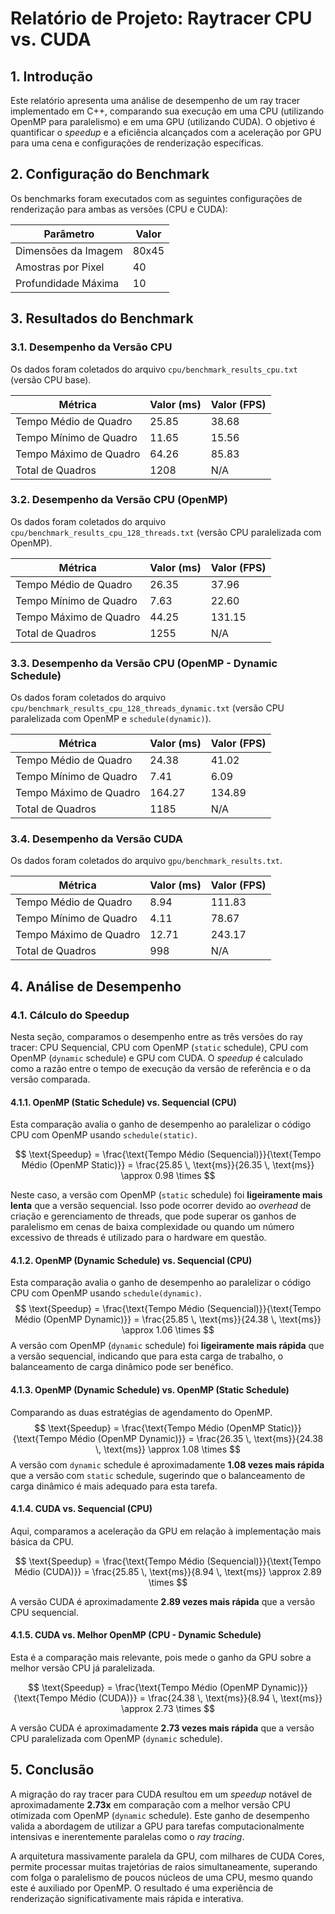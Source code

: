 # Relatório de Projeto: Raytracer CPU vs. CUDA

## 1. Introdução
Este relatório apresenta uma análise de desempenho de um ray tracer implementado em C++, comparando sua execução em uma CPU (utilizando OpenMP para paralelismo) e em uma GPU (utilizando CUDA). O objetivo é quantificar o *speedup* e a eficiência alcançados com a aceleração por GPU para uma cena e configurações de renderização específicas.

## 2. Configuração do Benchmark
Os benchmarks foram executados com as seguintes configurações de renderização para ambas as versões (CPU e CUDA):

| Parâmetro           | Valor   |
|---------------------|---------|
| Dimensões da Imagem | 80x45   |
| Amostras por Pixel  | 40      |
| Profundidade Máxima | 10      |

## 3. Resultados do Benchmark

### 3.1. Desempenho da Versão CPU
Os dados foram coletados do arquivo `cpu/benchmark_results_cpu.txt` (versão CPU base).

| Métrica                 | Valor (ms) | Valor (FPS) |
|-------------------------|------------|-------------|
| Tempo Médio de Quadro   | 25.85      | 38.68       |
| Tempo Mínimo de Quadro  | 11.65      | 15.56       |
| Tempo Máximo de Quadro  | 64.26      | 85.83       |
| Total de Quadros        | 1208       | N/A         |

### 3.2. Desempenho da Versão CPU (OpenMP)
Os dados foram coletados do arquivo `cpu/benchmark_results_cpu_128_threads.txt` (versão CPU paralelizada com OpenMP).

| Métrica                 | Valor (ms) | Valor (FPS) |
|-------------------------|------------|-------------|
| Tempo Médio de Quadro   | 26.35      | 37.96       |
| Tempo Mínimo de Quadro  | 7.63       | 22.60       |
| Tempo Máximo de Quadro  | 44.25      | 131.15      |
| Total de Quadros        | 1255       | N/A         |

### 3.3. Desempenho da Versão CPU (OpenMP - Dynamic Schedule)
Os dados foram coletados do arquivo `cpu/benchmark_results_cpu_128_threads_dynamic.txt` (versão CPU paralelizada com OpenMP e `schedule(dynamic)`).

| Métrica                 | Valor (ms) | Valor (FPS) |
|-------------------------|------------|-------------|
| Tempo Médio de Quadro   | 24.38      | 41.02       |
| Tempo Mínimo de Quadro  | 7.41       | 6.09        |
| Tempo Máximo de Quadro  | 164.27     | 134.89      |
| Total de Quadros        | 1185       | N/A         |

### 3.4. Desempenho da Versão CUDA
Os dados foram coletados do arquivo `gpu/benchmark_results.txt`.

| Métrica                 | Valor (ms) | Valor (FPS) |
|-------------------------|------------|-------------|
| Tempo Médio de Quadro   | 8.94       | 111.83      |
| Tempo Mínimo de Quadro  | 4.11       | 78.67       |
| Tempo Máximo de Quadro  | 12.71      | 243.17      |
| Total de Quadros        | 998        | N/A         |

## 4. Análise de Desempenho

### 4.1. Cálculo do Speedup
Nesta seção, comparamos o desempenho entre as três versões do ray tracer: CPU Sequencial, CPU com OpenMP (`static` schedule), CPU com OpenMP (`dynamic` schedule) e GPU com CUDA. O *speedup* é calculado como a razão entre o tempo de execução da versão de referência e o da versão comparada.

#### 4.1.1. OpenMP (Static Schedule) vs. Sequencial (CPU)
Esta comparação avalia o ganho de desempenho ao paralelizar o código CPU com OpenMP usando `schedule(static)`.

$$
\text{Speedup} = \frac{\text{Tempo Médio (Sequencial)}}{\text{Tempo Médio (OpenMP Static)}} = \frac{25.85 \, \text{ms}}{26.35 \, \text{ms}} \approx 0.98 \times
$$

Neste caso, a versão com OpenMP (`static` schedule) foi **ligeiramente mais lenta** que a versão sequencial. Isso pode ocorrer devido ao *overhead* de criação e gerenciamento de threads, que pode superar os ganhos de paralelismo em cenas de baixa complexidade ou quando um número excessivo de threads é utilizado para o hardware em questão.

#### 4.1.2. OpenMP (Dynamic Schedule) vs. Sequencial (CPU)
Esta comparação avalia o ganho de desempenho ao paralelizar o código CPU com OpenMP usando `schedule(dynamic)`.
$$ \text{Speedup} = \frac{\text{Tempo Médio (Sequencial)}}{\text{Tempo Médio (OpenMP Dynamic)}} = \frac{25.85 \, \text{ms}}{24.38 \, \text{ms}} \approx 1.06 \times $$
A versão com OpenMP (`dynamic` schedule) foi **ligeiramente mais rápida** que a versão sequencial, indicando que para esta carga de trabalho, o balanceamento de carga dinâmico pode ser benéfico.

#### 4.1.3. OpenMP (Dynamic Schedule) vs. OpenMP (Static Schedule)
Comparando as duas estratégias de agendamento do OpenMP.
$$ \text{Speedup} = \frac{\text{Tempo Médio (OpenMP Static)}}{\text{Tempo Médio (OpenMP Dynamic)}} = \frac{26.35 \, \text{ms}}{24.38 \, \text{ms}} \approx 1.08 \times $$
A versão com `dynamic` schedule é aproximadamente **1.08 vezes mais rápida** que a versão com `static` schedule, sugerindo que o balanceamento de carga dinâmico é mais adequado para esta tarefa.

#### 4.1.4. CUDA vs. Sequencial (CPU)
Aqui, comparamos a aceleração da GPU em relação à implementação mais básica da CPU.

$$
\text{Speedup} = \frac{\text{Tempo Médio (Sequencial)}}{\text{Tempo Médio (CUDA)}} = \frac{25.85 \, \text{ms}}{8.94 \, \text{ms}} \approx 2.89 \times
$$

A versão CUDA é aproximadamente **2.89 vezes mais rápida** que a versão CPU sequencial.

#### 4.1.5. CUDA vs. Melhor OpenMP (CPU - Dynamic Schedule)
Esta é a comparação mais relevante, pois mede o ganho da GPU sobre a melhor versão CPU já paralelizada.

$$
\text{Speedup} = \frac{\text{Tempo Médio (OpenMP Dynamic)}}{\text{Tempo Médio (CUDA)}} = \frac{24.38 \, \text{ms}}{8.94 \, \text{ms}} \approx 2.73 \times
$$

A versão CUDA é aproximadamente **2.73 vezes mais rápida** que a versão CPU paralelizada com OpenMP (`dynamic` schedule).


## 5. Conclusão
A migração do ray tracer para CUDA resultou em um *speedup* notável de aproximadamente **2.73x** em comparação com a melhor versão CPU otimizada com OpenMP (`dynamic` schedule). Este ganho de desempenho valida a abordagem de utilizar a GPU para tarefas computacionalmente intensivas e inerentemente paralelas como o *ray tracing*.

A arquitetura massivamente paralela da GPU, com milhares de CUDA Cores, permite processar muitas trajetórias de raios simultaneamente, superando com folga o paralelismo de poucos núcleos de uma CPU, mesmo quando este é auxiliado por OpenMP. O resultado é uma experiência de renderização significativamente mais rápida e interativa.
